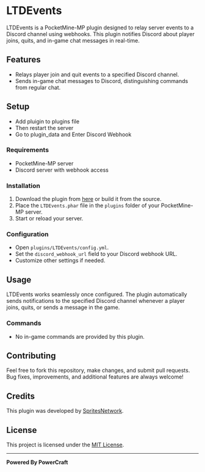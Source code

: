 # LTDEvents

LTDEvents is a PocketMine-MP plugin designed to relay server events to a Discord channel using webhooks. This plugin notifies Discord about player joins, quits, and in-game chat messages in real-time.

## Features

- Relays player join and quit events to a specified Discord channel.
- Sends in-game chat messages to Discord, distinguishing commands from regular chat.

## Setup

- Add pluigin to plugins file
- Then restart the server
- Go to plugin_data and Enter Discord Webhook

### Requirements

- PocketMine-MP server
- Discord server with webhook access

### Installation

1. Download the plugin from [here](link_to_download) or build it from the source.
2. Place the `LTDEvents.phar` file in the `plugins` folder of your PocketMine-MP server.
3. Start or reload your server.

### Configuration

- Open `plugins/LTDEvents/config.yml`.
- Set the `discord_webhook_url` field to your Discord webhook URL.
- Customize other settings if needed.

## Usage

LTDEvents works seamlessly once configured. The plugin automatically sends notifications to the specified Discord channel whenever a player joins, quits, or sends a message in the game.

### Commands

- No in-game commands are provided by this plugin.

## Contributing

Feel free to fork this repository, make changes, and submit pull requests. Bug fixes, improvements, and additional features are always welcome!

## Credits

This plugin was developed by [SpritesNetwork](https://github.com/SpritesNetwork).

## License

This project is licensed under the [MIT License](LICENSE).

---

**Powered By PowerCraft**
